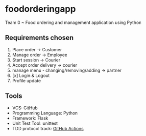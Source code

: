 # foodorderingapp

Team 0 ~ Food ordering and management application using Python

## Requirements chosen

1. Place order -> Customer
2. Manage order -> Employee
3. Start session -> Courier
4. Accept order delivery -> courier
5. manage menu - changing/removing/adding -> partner
6. [x] Login & Logout 
7. Profile update

## Tools

- VCS: GitHub
- Programming Language: Python
- Framework: Flask
- Unit Test Tool: unittest
- TDD protocol track: [GitHub Actions](https://github.com/JonasBerx/foodorderingapp/actions/workflows/python-test.yml)

